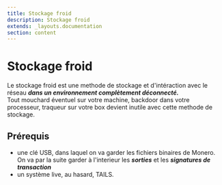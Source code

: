 ```yaml
---
title: Stockage froid
description: Stockage froid
extends: _layouts.documentation
section: content
---
```


# Stockage froid

Le stockage froid est une methode de stockage et d'intéraction avec le réseau ***dans un environnement complètement déconnecté.***  
Tout mouchard éventuel sur votre machine, backdoor dans votre processeur, traqueur sur votre box devient inutile avec cette methode de stockage.  

## Prérequis

* une clé USB, dans laquel on va garder les fichiers binaires de Monero. On va par la suite garder à l'interieur les ***sorties*** et les ***signatures de transaction***
* un système live, au hasard, TAILS.